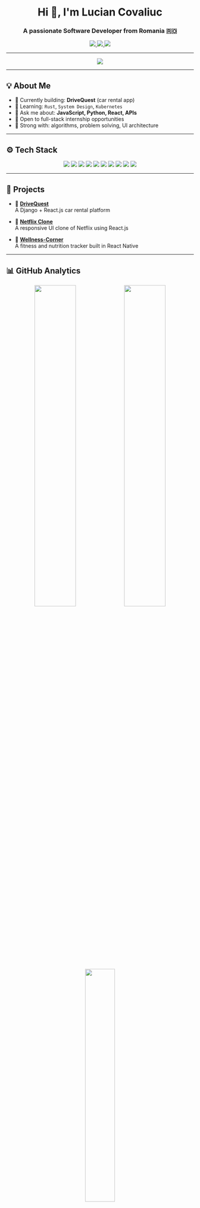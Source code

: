 <!-- PROFILE HEADER -->
<h1 align="center">Hi 👋, I'm Lucian Covaliuc</h1>
<h3 align="center">A passionate Software Developer from Romania 🇷🇴</h3>

<p align="center">
  <a href="mailto:covaliuclucian@gmail.com">
    <img src="https://img.shields.io/badge/Email-covaliuclucian@gmail.com-red?style=flat-square&logo=gmail" />
  </a>
  <a href="https://github.com/Lucian014">
    <img src="https://img.shields.io/badge/GitHub-Lucian014-181717?style=flat-square&logo=github" />
  </a>
  <a href="https://wa.me/40745703069">
    <img src="https://img.shields.io/badge/WhatsApp-Chat-25D366?style=flat-square&logo=whatsapp" />
  </a>
</p>

---

<!-- TYPING ANIMATION -->
<p align="center">
  <img src="https://readme-typing-svg.herokuapp.com/?lines=Software+Developer;Full+Stack+Enthusiast;React+Native+Fan;Always+Learning...&center=true&width=450&height=45&color=00F7FF&vCenter=true">
</p>

---

## 💡 About Me

- 🔭 Currently building: **DriveQuest** (car rental app)
- 🌱 Learning: `Rust`, `System Design`, `Kubernetes`
- 💬 Ask me about: **JavaScript, Python, React, APIs**
- 💼 Open to full-stack internship opportunities
- 🧠 Strong with: algorithms, problem solving, UI architecture

---

## ⚙️ Tech Stack

<p align="center">
  <img src="https://img.shields.io/badge/Java-ED8B00?style=for-the-badge&logo=openjdk&logoColor=white" />
  <img src="https://img.shields.io/badge/Python-3776AB?style=for-the-badge&logo=python&logoColor=white" />
  <img src="https://img.shields.io/badge/C++-00599C?style=for-the-badge&logo=c%2b%2b&logoColor=white" />
  <img src="https://img.shields.io/badge/JavaScript-F7DF1E?style=for-the-badge&logo=javascript&logoColor=black" />
  <img src="https://img.shields.io/badge/TypeScript-3178C6?style=for-the-badge&logo=typescript&logoColor=white" />
  <img src="https://img.shields.io/badge/React-61DAFB?style=for-the-badge&logo=react&logoColor=black" />
  <img src="https://img.shields.io/badge/React_Native-61DAFB?style=for-the-badge&logo=react&logoColor=black" />
  <img src="https://img.shields.io/badge/Django-092E20?style=for-the-badge&logo=django&logoColor=white" />
  <img src="https://img.shields.io/badge/Flask-000000?style=for-the-badge&logo=flask&logoColor=white" />
  <img src="https://img.shields.io/badge/MySQL-00758F?style=for-the-badge&logo=mysql&logoColor=white" />
</p>

---

## 🚀 Projects

- 🔗 [**DriveQuest**](https://github.com/Lucian014/DriveQuest)  
  A Django + React.js car rental platform

- 🔗 [**Netflix Clone**](https://github.com/Lucian014/Netflix-Clone)  
  A responsive UI clone of Netflix using React.js

- 🔗 [**Wellness-Corner**](https://github.com/MOMOKILLER000/Wellness-Corner)  
  A fitness and nutrition tracker built in React Native

---

## 📊 GitHub Analytics

<p align="center">
  <img src="https://github-readme-stats.vercel.app/api?username=Lucian014&show_icons=true&theme=tokyonight&hide=issues" width="47%" />
  <img src="https://github-readme-streak-stats.herokuapp.com/?user=Lucian014&theme=tokyonight" width="47%" />
  <br />
  <img src="https://github-readme-stats.vercel.app/api/top-langs/?username=Lucian014&layout=compact&theme=tokyonight&hide_progress=true" width="40%" />
</p>

---

## 🧭 Connect with Me

- 🐙 GitHub: [Lucian014](https://github.com/Lucian014)
- 📧 Email: [covaliuclucian@gmail.com](mailto:covaliuclucian@gmail.com)
- 📱 WhatsApp: [+40 745 703 069](https://wa.me/40745703069)

---

## 🧩 Bonus

<p align="center">
  <img src="https://github-readme-activity-graph.vercel.app/graph?username=Lucian014&theme=tokyo-night" />
</p>

---

> _“Passionate about shipping clean, scalable code and building things people love to use.”_

